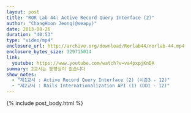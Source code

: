 ```yaml
---
layout: post
title: "ROR Lab 44: Active Record Query Interface (2)"
author: "ChangHoon Jeong(@seapy)"
date: 2013-08-26
duration: "40:53"
type: "video/mp4"
enclosure_url: http://archive.org/download/Rorlab44/rorlab-44.mp4
enclosure_bytes_size: 329715014
link:
  youtube: https://www.youtube.com/watch?v=va4pxpjKnDA
summary: 2교시는 동영상이 없습니다
show_notes:
  - "제1교시 : Active Record Query Interface (2) (시즌3 - 12)"
  - "제2교시 : Rails Internationalization API (1) (DD1 - 12)"
---
```


{% include post_body.html %}

